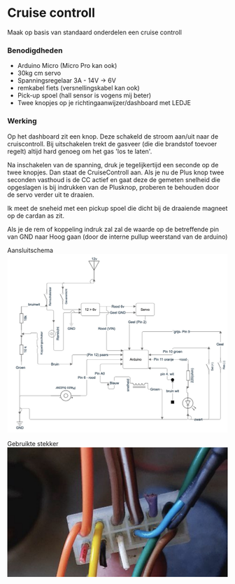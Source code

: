 # Cruise controll
Maak op basis van standaard onderdelen een cruise controll

### Benodigdheden

* Arduino Micro (Micro Pro kan ook)
* 30kg cm servo
* Spanningsregelaar 3A - 14V -> 6V
* remkabel fiets (versnellingskabel kan ook)
* Pick-up spoel (hall sensor is vogens mij beter)
* Twee knopjes op je richtingaanwijzer/dashboard met LEDJE

### Werking
Op het dashboard zit een knop. Deze schakeld de stroom aan/uit naar de cruiscontroll. Bij uitschakelen trekt de gasveer (die die brandstof toevoer regelt) altijd hard genoeg om het gas 'los te laten'.

Na inschakelen van de spanning, druk je tegelijkertijd een seconde op de twee knopjes. Dan staat de CruiseControll aan. Als je nu de Plus knop twee seconden vasthoud is de CC actief en gaat deze de gemeten snelheid die opgeslagen is bij indrukken van de Plusknop, proberen te behouden door de servo verder uit te draaien. 

Ik meet de sneheid met een pickup spoel die dicht bij de draaiende magneet op de cardan as zit.

Als je de rem of koppeling indruk zal zal de waarde op de betreffende pin van GND naar Hoog gaan (door de interne pullup weerstand van de arduino)

Aansluitschema
![](images/Aansluitschema.jpg)

Gebruikte stekker
![](images/stekker.jpg)

